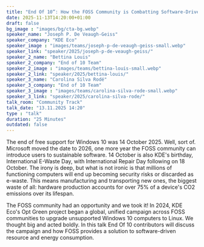 ```yaml
---
title: "End Of 10”: How the FOSS Community is Combatting Software-Driven Resource and Energy Consumption 🇬🇧"
date: 2025-11-13T14:20:00+01:00
draft: false
bg_image : "images/bg/cta-bg.webp"
speaker_name: "Joseph P. De Veaugh-Geiss"
speaker_company: "KDE Eco"
speaker_image : "images/teams/joseph-p-de-veaugh-geiss-small.webp"
speaker_link: "speaker/2025/joseph-p-de-veaugh-geiss/"
speaker_2_name: "Bettina Louis"
speaker_2_company: "End of 10 Team"
speaker_2_image : "images/teams/bettina-louis-small.webp"
speaker_2_link: "speaker/2025/bettina-louis/"
speaker_3_name: "Carolina Silva Rodé"
speaker_3_company: "End of 10 Team"
speaker_3_image : "images/teams/carolina-silva-rode-small.webp"
speaker_3_link: "speaker/2025/carolina-silva-rode/"
talk_room: "Community Track"
talk_date: "13.11.2025 14:20"
type : "talk"
duration: "25 Minutes"
outdated: false
---
```


The end of free support for Windows 10 was 14 October 2025. Well, sort of. Microsoft moved the date to 2026, one more year the FOSS community can introduce users to sustainable software. 14 October is also KDE's birthday, International E-Waste Day, with International Repair Day following on 18 October. The irony is deep, but what is not ironic is that millions of functioning computers will end up becoming security risks or discarded as e-waste. This means manufacturing and transporting new ones, the biggest waste of all: hardware production accounts for over 75% of a device's CO2 emissions over its lifespan.

The FOSS community had an opportunity and we took it! In 2024, KDE Eco's Opt Green project began a global, unified campaign across FOSS communities to upgrade unsupported Windows 10 computers to Linux. We thought big and acted boldly. In this talk End Of 10 contributors will discuss the campaign and how FOSS provides a solution to software-driven resource and energy consumption.